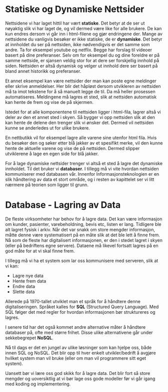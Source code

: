# Statiske og Dynamiske Nettsider

Nettsidene vi har laget hittil har vært **statiske**. Det betyr at de ser ut nøyaktig slik vi har laget de, og vil dermed være like for alle brukere. De kan kun endres dersom vi går inn i html-filene og gjør endringene der. Mange av nettsidene du vanligvis besøker er ikke statiske, de er **dynamiske**. Det betyr at innholdet du ser på nettsiden, ikke nødvendigvis er det samme som andre. Ta for eksempel youtube og netflix. Begge har forslag til videoer basert på dine preferanser. Selv om for eksempel du og dine foreldre er på samme nettside, er sjansen veldig stor for at dere ser forskjellig innhold på siden. Nettsiden er altså dynamisk og velger ut innhold dere ser basert på bland annet historikk og preferanser. 

Et annet eksempel kan være nettsider der man kan poste egne meldinger eller skrive anmeldelser. Her blir det håpløst dersom utvikleren av nettsiden må ta imot tekstene for å så manuelt legge de til. Da må heller prosessen automatiseres. Meldingene må lagres et sted, slik at nettsiden automatisk kan hente de frem og vise de på skjermen.

Istedet for at alle komponentene til nettsiden ligger i html-fila, lagrer altså vi deler av den et annet sted i skyen. Så bygger vi opp nettsiden slik at den kan hente de delene den trenger slik vi ønsker det. Dermed vil nettsiden kunne se anderledes ut for ulike brukere.

 En nettbutikk vil for eksempel lagre alle varene sine utenfor html fila. Hvis du besøker den og søker etter blå jakker av et spesifikt merke, vil den kunne hente de aktuelle varene og vise de på nettsiden. Dermed slipper utviklerene å lage en egen side for blå jakker.  
 
 For å lage dynamiske nettsider trenger vi altså et sted å lagre det dynamiske innholdet. Til det bruker vi **databaser**. I tillegg må vi vite hvordan nettsiden kommuniserer med databasen vår. Innenfor Informasjonsteknologien er en slik håndtering av data et stort område, og i resten av kapittelet ser vi litt nærmere på teorien som ligger til grunn.

 # Database - Lagring av Data

De fleste virksomheter har behov for å lagre data. Det kan være informasjon om kunder, pasienter, varebeholdning, bevis etc, listen er lang. Tidligere ble alt lagret fysisk i arkiv. Når det var snakk om store mengder informasjon, måtte denne være systematisert på en måte slik at det ble lett å finne frem. Nå som de fleste har digitalisert informasjonen, er den i stedet lagret i skyen (eller på bedriftens egne servere). Dataene må likevel fortsatt lagres på en god måte for at vi skal finne frem. 

I tillegg må vi ha et system som lar oss kommunisere med serveren, slik at vi kan:

* Lagre nye data
* Hente frem data
* Endre data
* Slette data 

Allerede på 1970-tallet utviklet man et språk for å håndtere denne digitaliseringen. Språket kalles for **SQL** (Structured Query Language). Med SQL følger det med regler for hvordan informasjonen bør struktureres og lagres.

I senere tid har det også kommet andre alternative måter å håndtere databaser på, ofte med større frihet. Disse ulike alternativene går under sekkebegrepet **NoSQL**. 

Nå til dags er det en jungel av ulike løsninger som kan hjelpe oss, både innen SQL og NoSQL. Det blir opp til hver enkelt utvikler/bedrift å avgjøre hvilket system man vil bruke (eller om man vil programmere sitt eget system).

Uansett bør vi lære oss god skikk for å lagre data. Det blir fort så store mengder og uoversiktlig at vi bør lage oss gode modeller før vi går igang med koding og implementering.